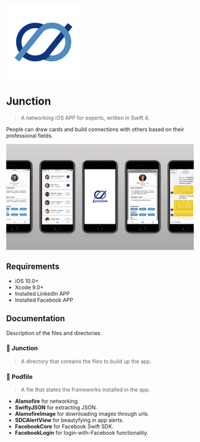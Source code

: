 <img src="https://github.com/yenchulin/Junction/raw/master/Junction_logo.png" width=200>

# Junction
> A networking iOS APP for experts, written in Swift 4.

People can draw cards and build connections with others based on their professional fields.

<img src="https://github.com/yenchulin/Junction/raw/master/Junction_Image.png">

## Requirements

* iOS 10.0+
* Xcode 9.0+
* Installed LinkedIn APP
* Installed Facebook APP

## Documentation

Description of the files and directories.

### 📁 Junction
> A directory that contains the files to build up the app.

### 📄 Podfile
> A file that states the frameworks installed in the app.

* **Alamofire** for networking.
* **SwiftyJSON** for extracting JSON.
* **AlamofireImage** for downloading images through urls.
* **SDCAlertView** for beautyfying in app alerts.
* **FacebookCore** for Facebook Swift SDK.
* **FacebookLogin** for login-with-Facebook functionality.
